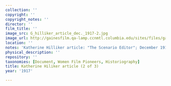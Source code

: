 ```yaml
---
collection: ''
copyright: ''
copyright_notes: ''
director: ''
film_title: ''
image_src: G_hilliker_article_dec._1917-2.jpg
image_url: http://gainesfilm.qa-lamp.ccnmtl.columbia.edu/sites/files/gainesfilm/images/G_hilliker_article_dec._1917-2.jpg
location: ''
notes: 'Katherine Hilliker article: "The Scenario Editor"; December 1917'
physical_description: ''
repository: ''
taxonomies: [Document, Women Film Pioneers, Historiography]
title: Katherine Hiliker article (2 of 3)
year: '1917'

---
```

